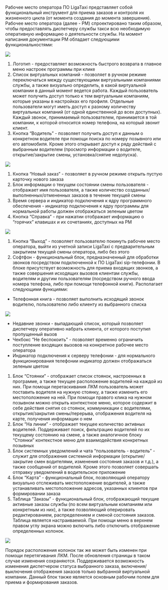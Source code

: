 Рабочее место оператора ПО LigaTaxi представляет собой функциональный инструмент для приема заказов и контроля их жизненного цикла (от момента создания до момента завершения). Рабочее место оператора (далее - РМ) спроектировано таким образом, чтобы предоставлять диспетчеру службы такси всю необходимую оперативную информацию о деятельности службы. На момент написания документации РМ обладает следующими функциональностями:

![](https://txcloud.atlassian.net/wiki/download/thumbnails/33292452/2fT9O0HQPdTfFmZuBrcRv3HsQkduNoNtfO0qRv_OZ1D77c3pzCtI3gIS_lh59_dZSWS6_-qtD3YERGtUgTKaRPLmMMmYwXTDUPNqTo1KGML50K973SC7SGzTubklEoe5MUcu_a18?version=1&modificationDate=1600865698053&cacheVersion=1&api=v2&width=680&height=341)

1. Логотип - предоставляет возможность быстрого возврата в главное меню настроек программы при клике
2. Список виртуальных компаний - позволяет в ручном режиме переключаться между существующими виртуальными компаниями службы, а также визуально определить, в какой виртуальной компании в данный момент ведется работа. Каждый пользователь может получить доступ только к тем виртуальным компаниям, которые указаны в настройках его профиля. Отдельные пользователи могут иметь доступ к разному количеству виртуальных компаний (от одной единственной до всех доступных). Каждый звонок, принимаемый пользователем, принимается в той компании, к которой относится номер телефона, на который звонит клиент.
3. Кнопка “Водитель” - позволяет получить доступ к данным о конкретном водителе при помощи поиска по номеру позывного или его автомобиля. Кроме этого открывает доступ к ряду действий с выбранным водителем (просмотр информации о водителе, открытие/закрытие смены, установка/снятие недопуска).

![](https://txcloud.atlassian.net/wiki/download/thumbnails/33292452/6zsjs2IGy3eads5r37xx_QeMpQCbeSvIAnFmC195nt_W-vbngXwbeO-oUFi0yEPs0YkLBQ5QKaWSIUdEOwEs8wdYWTj2tLcj72NAwH4j1OVrYFOV9Fie4HjivneDqVbpigVvXmEO?version=1&modificationDate=1600865698336&cacheVersion=1&api=v2&width=602&height=278)

1. Кнопка “Новый заказ” - позволяет в ручном режиме открыть пустую карточку нового заказа
2. Блок информации о текущем состоянии смены пользователя - отображает имя пользователя, а также количество созданных/выполненных/отмененных заказов в течение текущей смены
3. Время сервера и индикатор подключения к ядру программного обеспечения - индикатор подключения к ядру программы для нормальной работы должен отображаться зеленым цветом
4. Кнопка “Справка” - при нажатии отображает информацию о “горячих” клавишах и их сочетаниях, доступных на РМ

![](https://txcloud.atlassian.net/wiki/download/thumbnails/33292452/OyOSMU0uW1SQKAPT6NmgU0h7XTadJnHf1K-7XLn2-7-A2avJ97WNRiNi0uqJf3oUs6NQsZDZ4dHYGPV8BhJ0L4_Gcbde_CBU1xTZdSrjhk-aOtJjGia7yMT4O0Dhz6woVNb-0ST_?version=1&modificationDate=1600865698601&cacheVersion=1&api=v2&width=680&height=443)

1. Кнопка “Выход” - позволяет пользователю покинуть рабочее место оператора, выйти из учетной записи LigaTaxi с предварительным закрытием текущей смены оператора, либо без этого
2. Софтфон - функциональный блок, предназначенный для обработки звонков посредством подключенной к ПО LigaTaxi sip-телефонии. В блоке присутствует возможность для приема входящих звонков, а также совершения исходящих вызовов клиентам службы, водителям и другим пользователям (посредством ручного ввода номера телефона, либо при помощи телефонной книги). Располагает следующими функциями:

* Телефонная книга - позволяет выполнить исходящий звонок водителю, пользователю либо клиенту из выбранного списка

![](https://txcloud.atlassian.net/wiki/download/thumbnails/33292452/MqvhCOV5or4T5olFnbZEBYuWX4mn4OEnp-iP7wc9MjbYNe1OEjpvxd3l3TtlM50mvQJ65OTCvac5-fumvcUq0AIQM0xIvtOjWG5DrEM2mgxFhE1Xln8K7FqYGn4M9JXsBay2rj3Q?version=1&modificationDate=1600865698776&cacheVersion=1&api=v2&width=340&height=416)

* Недавние звонки - выпадающий список, который позволяет диспетчеру оперативно набрать клиента, от которого поступил пропущенный вызов
* Чекбокс “Не беспокоить” - позволяет временно ограничить поступление входящих вызовов на конкретное рабочее место оператора
* Индикатор подключения к серверу телефонии - для нормального функционирования телефонии индикатор должен отображаться зеленым цветом

1. Блок “Стоянки” - отображает список стоянок, настроенных в программе, а также текущее расположение водителей на каждой из них. При помощи перетаскивания ЛКМ пользователь может поставить водителя на нужную стоянку, а также изменить его местоположение на ней. При помощи правого клика на нужном позывном можно открыть контекстное меню, которое содержит в себе действия снятия со стоянок, коммуникации с водителями, открытия/закрытия смены/перерыва, отображения водителя на карте, получения информации о нем
2. Блок “На линии” - отображает текущее количество активных водителей. Поддерживает поиск, фильтрацию водителей по их текущему состоянию на смене, а также аналогичное блоку “Стоянки” контекстное меню для взаимодействия конкретных позывных
3. Блок системных уведомлений и чата “пользователь - водитель” - служит для отображения системной информации (открытие/закрытие смен водителями, изменения состояния заказов и т.д.), а также сообщений от водителей. Кроме этого позволяет совершать отправку уведомлений в водительское приложение
4. Блок “Карта” - функциональный блок, позволяющий оператору визуально отслеживать местоположение водителей, а также устанавливать местоположение адресов, указанных клиентов при формировании заказа
5. Таблица “Заказы” - функциональный блок, отображающий текущие активные заказы службы (по всем виртуальным компаниям или конкретным из них), а также позволяющий оперировать редактированием, распределением и сменой состояния заказов. Таблица является настраиваемой. При помощи меню в верхнем правом углу экрана можно включить либо отключить отображение определенных колонок.

![](https://txcloud.atlassian.net/wiki/download/thumbnails/33292452/iVAtnSD4H8L_ekpj9Hc_Shu5bEbjYuw_BhKCw5b_BJDap_fyr1S3WPKye_2z63r1f1lYlodO42l5yP9kcrkhib64mxsgif2FNpHtTVkNzy_3jYesvkflm4weksMXkbzBPOPNDGV7?version=1&modificationDate=1600865698992&cacheVersion=1&api=v2&width=680&height=277)

Порядок расположения колонок так же может быть изменен при помощи перетягивания ЛКМ. После обновления страницы в таком случае изменения сохраняются. Поддерживается возможность изменения диспетчером статуса выбранного заказа, включения/выключения отображения заказов только выбранной виртуальной компании. Данный блок также является основным рабочим полем для приема и формирования заказов.